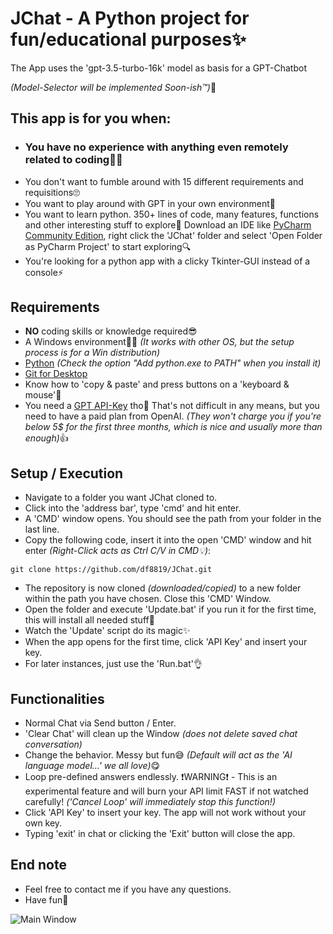 # JChat - A Python project for fun/educational purposes✨
The App uses the 'gpt-3.5-turbo-16k' model as basis for a GPT-Chatbot

<em>(Model-Selector will be implemented Soon-ish™)</em>🙈

## This app is for you when:
- ### You have no experience with anything even remotely related to coding🧑‍💻
- You don't want to fumble around with 15 different requirements and requisitions🙄
- You want to play around with GPT in your own environment🤖
- You want to learn python. 350+ lines of code, many features, functions and other interesting stuff to explore🎉 Download an IDE like [PyCharm Community Edition](https://www.jetbrains.com/pycharm/download/?section=windows), right click the 'JChat' folder and select 'Open Folder as PyCharm Project' to start exploring🔍
- You're looking for a python app with a clicky Tkinter-GUI instead of a console⚡

## Requirements
- **NO** coding skills or knowledge required😎
- A Windows environment👨‍💻 _(It works with other OS, but the setup process is for a Win distribution)_
- [Python](https://www.python.org/downloads/) _(Check the option "Add python.exe to PATH" when you install it)_
- [Git for Desktop](https://git-scm.com/downloads)
- Know how to 'copy & paste' and press buttons on a 'keyboard & mouse'🤔
- You need a [GPT API-Key](https://platform.openai.com/account/api-keys) tho👀 That's not difficult in any means, but you need to have a paid plan from OpenAI.
<em>(They won't charge you if you're below 5$ for the first three months, which is nice and usually more than enough)</em>👍

## Setup / Execution
- Navigate to a folder you want JChat cloned to.
- Click into the 'address bar', type 'cmd' and hit enter.
- A 'CMD' window opens. You should see the path from your folder in the last line.
- Copy the following code, insert it into the open 'CMD' window and hit enter _(Right-Click acts as Ctrl C/V in CMD💡)_:

```git clone https://github.com/df8819/JChat.git```

- The repository is now cloned _(downloaded/copied)_ to a new folder within the path you have chosen. Close this 'CMD' Window.
- Open the folder and execute 'Update.bat' if you run it for the first time, this will install all needed stuff🖖
- Watch the 'Update' script do its magic✨
- When the app opens for the first time, click 'API Key' and insert your key.
- For later instances, just use the 'Run.bat'👌

## Functionalities
- Normal Chat via Send button / Enter.
- 'Clear Chat' will clean up the Window _(does not delete saved chat conversation)_
- Change the behavior. Messy but fun😅 _(Default will act as the 'AI language model...' we all love)_😋
- Loop pre-defined answers endlessly. ❗WARNING❗ - This is an experimental feature and will burn your API limit FAST if not watched carefully! _('Cancel Loop' will immediately stop this function!)_
- Click 'API Key' to insert your key. The app will not work without your own key.
- Typing 'exit' in chat or clicking the 'Exit' button will close the app.

## End note
- Feel free to contact me if you have any questions.
- Have fun🤗

![Main Window](/1689070302.png)